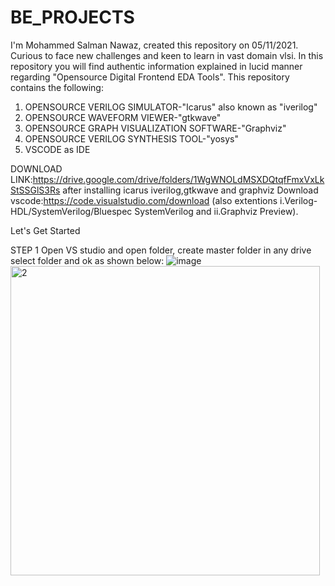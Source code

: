 # BE_PROJECTS
I'm Mohammed Salman Nawaz, created this repository on 05/11/2021. Curious to face new challenges and keen to learn in vast domain vlsi. In this repository you will find authentic information explained in  lucid manner regarding "Opensource Digital Frontend EDA Tools". This repository contains the following:
1. OPENSOURCE VERILOG SIMULATOR-"Icarus" also known as "iverilog"
2. OPENSOURCE WAVEFORM VIEWER-"gtkwave"
3. OPENSOURCE GRAPH VISUALIZATION SOFTWARE-"Graphviz"
4. OPENSOURCE VERILOG SYNTHESIS TOOL-"yosys"
5. VSCODE as IDE

DOWNLOAD LINK:https://drive.google.com/drive/folders/1WgWNOLdMSXDQtqfFmxVxLkStSSGlS3Rs
after installing icarus iverilog,gtkwave and graphviz
Download vscode:https://code.visualstudio.com/download (also extentions i.Verilog-HDL/SystemVerilog/Bluespec SystemVerilog and ii.Graphviz Preview).

Let's Get Started

STEP 1
Open VS studio and open folder, create master folder in any drive select folder and ok as shown below:
![image](https://user-images.githubusercontent.com/93606618/140569277-d1179002-9f86-4e27-9346-99a6169fa936.png)
<img width="495" alt="2" src="https://user-images.githubusercontent.com/93606618/140569391-e9e78b16-e2bc-4eaa-be1c-15aed39c7cbb.png">

